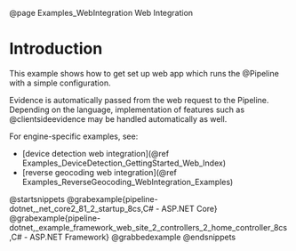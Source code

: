 @page Examples_WebIntegration Web Integration

# Introduction

This example shows how to get set up web app which runs the @Pipeline 
with a simple configuration.

Evidence is automatically passed from the web request to the Pipeline. 
Depending on the language, implementation of features such as 
@clientsideevidence may be handled automatically as well.

For engine-specific examples, see:
- [device detection web integration](@ref Examples_DeviceDetection_GettingStarted_Web_Index)
- [reverse geocoding web integration](@ref Examples_ReverseGeocoding_WebIntegration_Examples)

@startsnippets
@grabexample{pipeline-dotnet,_net_core2_81_2_startup_8cs,C# - ASP.NET Core}
@grabexample{pipeline-dotnet,_example_framework_web_site_2_controllers_2_home_controller_8cs,C# - ASP.NET Framework}
@grabbedexample
@endsnippets
